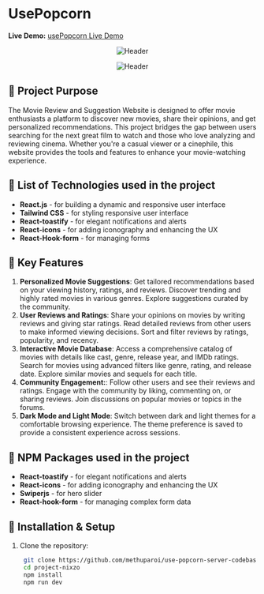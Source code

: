 # UsePopcorn

**Live Demo:** [usePopcorn Live Demo](https://use-popcorn-ph-10.web.app/)

<div align="center">

![Header](https://lrbogqzvnkxhatqgtwtr.supabase.co/storage/v1/object/public/images/use-popcorn-03%20(1).png)

![Header](https://lrbogqzvnkxhatqgtwtr.supabase.co/storage/v1/object/public/images/use-popcorn-02%20(1).png)

</div>


## 📝 Project Purpose
The Movie Review and Suggestion Website is designed to offer movie enthusiasts a platform to discover new movies, share their opinions, and get personalized recommendations. This project bridges the gap between users searching for the next great film to watch and those who love analyzing and reviewing cinema. Whether you're a casual viewer or a cinephile, this website provides the tools and features to enhance your movie-watching experience.


## 🚀  List of Technologies used in the project

- **React.js** - for building a dynamic and responsive user interface
- **Tailwind CSS** - for styling responsive user interface
- **React-toastify** - for elegant notifications and alerts
- **React-icons** - for adding iconography and enhancing the UX
- **React-Hook-form** - for managing forms


## 🌟 Key Features

1. **Personalized Movie Suggestions**: 
Get tailored recommendations based on your viewing history, ratings, and reviews.
Discover trending and highly rated movies in various genres.
Explore suggestions curated by the community.
2. **User Reviews and Ratings**: 
Share your opinions on movies by writing reviews and giving star ratings.
Read detailed reviews from other users to make informed viewing decisions.
Sort and filter reviews by ratings, popularity, and recency.
3. **Interactive Movie Database**: 
Access a comprehensive catalog of movies with details like cast, genre, release year, and IMDb ratings.
Search for movies using advanced filters like genre, rating, and release date.
Explore similar movies and sequels for each title.
4. **Community Engagement:**: 
Follow other users and see their reviews and ratings.
Engage with the community by liking, commenting on, or sharing reviews.
Join discussions on popular movies or topics in the forums.
5. **Dark Mode and Light Mode**: 
Switch between dark and light themes for a comfortable browsing experience.
The theme preference is saved to provide a consistent experience across sessions.



## 🚀  NPM Packages used in the project

- **React-toastify** - for elegant notifications and alerts
- **React-icons** - for adding iconography and enhancing the UX
- **Swiperjs** - for hero slider
- **React-hook-form** - for managing complex form data


## 📂 Installation & Setup

1. Clone the repository:
   ```bash
    git clone https://github.com/methuparoi/use-popcorn-server-codebase.git
    cd project-nixzo
    npm install
    npm run dev
    ```

